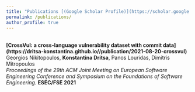 ```yaml
---
title: "Publications [(Google Scholar Profile)](https://scholar.google.com/citations?user=9cWwvV4AAAAJ&hl=en)"
permalink: /publications/
author_profile: true
---
```


<br>
<b>[CrossVul: a cross-language vulnerability dataset with commit data](https://dritsa-konstantina.github.io//publication/2021-08-20-crossvul)</b><br> 
Georgios Nikitopoulos, <b>Konstantina Dritsa</b>, Panos Louridas, Dimitris Mitropoulos<br> 
<i>Proceedings of the 29th ACM Joint Meeting on European Software Engineering Conference and Symposium on the Foundations of Software Engineering</i>. <b>ESEC/FSE 2021</b>
